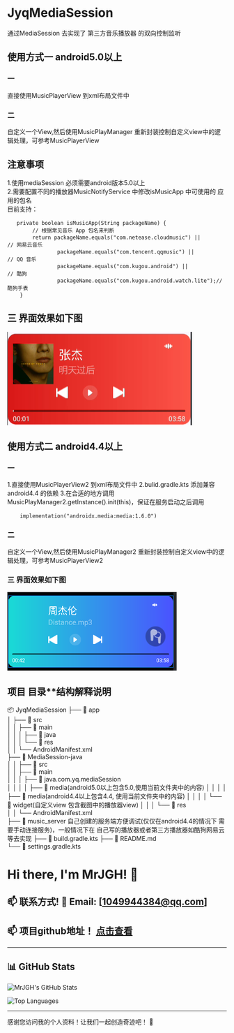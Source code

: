 # JyqMediaSession

通过MediaSession 去实现了 第三方音乐播放器 的双向控制监听

## 使用方式一 android5.0以上

### 一

直接使用MusicPlayerView 到xml布局文件中

### 二

自定义一个View,然后使用MusicPlayManager 重新封装控制自定义view中的逻辑处理，可参考MusicPlayerView

## 注意事项

1.使用mediaSession 必须需要android版本5.0以上  
2.需要配置不同的播放器MusicNotifyService 中修改isMusicApp 中可使用的 应用的包名  
目前支持：

```
   private boolean isMusicApp(String packageName) {
        // 根据常见音乐 App 包名来判断
        return packageName.equals("com.netease.cloudmusic") ||       // 网易云音乐
                packageName.equals("com.tencent.qqmusic") ||          // QQ 音乐
                packageName.equals("com.kugou.android") ||            // 酷狗
                packageName.equals("com.kugou.android.watch.lite");// 酷狗手表
    }
```

## 三 界面效果如下图

![](./image/android_5.0_image1.png)

## 使用方式二 android4.4以上

### 一

1.直接使用MusicPlayerView2 到xml布局文件中
2.bulid.gradle.kts 添加兼容android4.4 的依赖
3.在合适的地方调用 MusicPlayManager2.getInstance().init(this)，保证在服务启动之后调用

```
    implementation("androidx.media:media:1.6.0")

```

### 二

自定义一个View,然后使用MusicPlayManager2 重新封装控制自定义view中的逻辑处理，可参考MusicPlayerView2

### 三 界面效果如下图

![](./image/android_4.4_image1.png)

## 项目 目录**结构解释说明

📦 JyqMediaSession
├── 📁 app  
│ ├── 📁 src  
│ │ ├── 📁 main  
│ │ │ ├── 📁 java  
│ │ │ └── 📁 res  
│ │ └── AndroidManifest.xml  
├── 📁 MediaSession-java  
│ │ ├── 📁 src  
│ │ ├── 📁 main  
│ │ │ ├── 📁 java.com.yq.mediaSession  
│ │ │ │ ├── 📁 media(android5.0以上包含5.0,使用当前文件夹中的内容)
│ │ │ │ ├── 📁 media(android4.4以上包含4.4, 使用当前文件夹中的内容)
│ │ │ │ └── 📁 widget(自定义view 包含截图中的播放器view)
│ │ │ └── 📁 res  
│ │ └── AndroidManifest.xml  
├── 📁 music_server 自己创建的服务端方便调试(仅仅在android4.4的情况下 需要手动连接服务)，一般情况下在 自己写的播放器或者第三方播放器如酷狗网易云等去实现
├── 📄 build.gradle.kts
├── 📄 README.md  
└── 📄 settings.gradle.kts

# Hi there, I'm MrJGH! 👋

## 📫 联系方式!  📧 Email: [1049944384@qq.com]

## 📫 项目github地址！ [点击查看](https://github.com/MrJGH/JyqMediaSession)
---

## 📊 GitHub Stats

![MrJGH's GitHub Stats](https://github-readme-stats.vercel.app/api?username=MrJGH&show_icons=true&theme=radical)

![Top Languages](https://github-readme-stats.vercel.app/api/top-langs/?username=MrJGH&layout=compact&theme=radical)

---

感谢您访问我的个人资料！让我们一起创造奇迹吧！ 🚀

